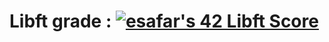 # Libft grade : [![esafar's 42 Libft Score](https://badge42.vercel.app/api/v2/cl6l739qg00490gialxmtgsrk/project/2177512)](https://github.com/JaeSeoKim/badge42)

